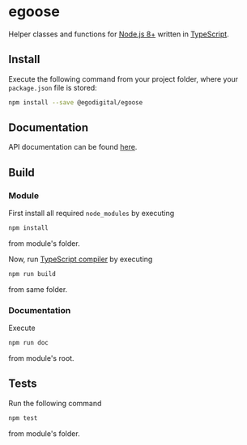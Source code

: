 # egoose

Helper classes and functions for [Node.js 8+](https://nodejs.org/) written in [TypeScript](https://www.typescriptlang.org/).

## Install

Execute the following command from your project folder, where your `package.json` file is stored:

```bash
npm install --save @egodigital/egoose
```

## Documentation

API documentation can be found [here](https://egodigital.github.io/egoose/).

## Build

### Module

First install all required `node_modules` by executing

```bash
npm install
```

from module's folder.

Now, run [TypeScript compiler](https://www.npmjs.com/package/typescript) by executing

```bash
npm run build
```

from same folder.

### Documentation

Execute

```bash
npm run doc
```

from module's root.

## Tests

Run the following command

```bash
npm test
```

from module's folder.
